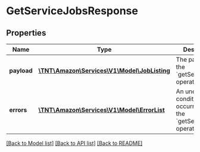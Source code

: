 # GetServiceJobsResponse

## Properties
Name | Type | Description | Notes
------------ | ------------- | ------------- | -------------
**payload** | [**\TNT\Amazon\Services\V1\Model\JobListing**](JobListing.md) | The payload for the &#x60;getServiceJobs&#x60; operation. | [optional] 
**errors** | [**\TNT\Amazon\Services\V1\Model\ErrorList**](ErrorList.md) | An unexpected condition occurred during the &#x60;getServiceJobs&#x60; operation. | [optional] 

[[Back to Model list]](../README.md#documentation-for-models) [[Back to API list]](../README.md#documentation-for-api-endpoints) [[Back to README]](../README.md)


